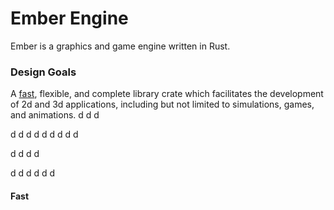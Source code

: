 # Ember Engine
Ember is a graphics and game engine written in Rust. 

### Design Goals
A [fast](#fast), flexible, and complete library crate which facilitates the development of 2d and 3d applications, including but not limited to simulations, games, and animations. 
d
d
d

d
d
d
d
d
d
d
d
d

d
d
d
d


d
d
d
d
d
d

#### Fast
